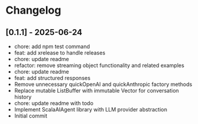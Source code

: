 # Changelog

## [0.1.1] - 2025-06-24

* chore: add npm test command
* feat: add xrelease to handle releases
* chore: update readme
* refactor: remove streaming object functionality and related examples
* chore: update readme
* feat: add structured responses
* Remove unnecessary quickOpenAI and quickAnthropic factory methods
* Replace mutable ListBuffer with immutable Vector for conversation history
* chore: update readme with todo
* Implement ScalaAIAgent library with LLM provider abstraction
* Initial commit

